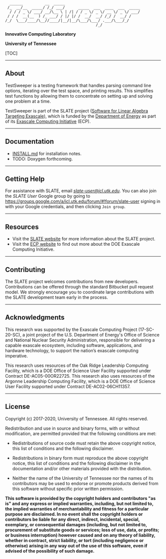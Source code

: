 
      ______          __  _____
     /_  __/__  _____/ /_/ ___/      _____  ___  ____  ___  _____
      / / / _ \/ ___/ __/\__ \ | /| / / _ \/ _ \/ __ \/ _ \/ ___/
     / / /  __(__  ) /_ ___/ / |/ |/ /  __/  __/ /_/ /  __/ /
    /_/  \___/____/\__//____/|__/|__/\___/\___/ .___/\___/_/
                                             /_/

**Innovative Computing Laboratory**

**University of Tennessee**

[TOC]

* * *

About
--------------------------------------------------------------------------------

TestSweeper is a testing framework that handles parsing command line options,
iterating over the test space, and printing results. This simplifies test
functions by allowing them to concentrate on setting up and solving one problem
at a time.

TestSweeper is part of the SLATE project
([Software for Linear Algebra Targeting Exascale](http://icl.utk.edu/slate/)),
which is funded by the [Department of Energy](https://energy.gov)
as part of its [Exascale Computing Initiative](https://exascaleproject.org)
(ECP).

* * *

Documentation
--------------------------------------------------------------------------------

* [INSTALL.md](INSTALL.md) for installation notes.
* TODO: Doxygen forthcoming.

* * *

Getting Help
--------------------------------------------------------------------------------

For assistance with SLATE, email *slate-user@icl.utk.edu*.
You can also join the *SLATE User* Google group by going to
https://groups.google.com/a/icl.utk.edu/forum/#!forum/slate-user
signing in with your Google credentials, and then clicking `Join group`.

* * *

Resources
--------------------------------------------------------------------------------

* Visit the [SLATE website](http://icl.utk.edu/slate/)
  for more information about the SLATE project.
* Visit the [ECP website](https://exascaleproject.org)
  to find out more about the DOE Exascale Computing Initiative.

* * *

Contributing
--------------------------------------------------------------------------------

The SLATE project welcomes contributions from new developers.
Contributions can be offered through the standard Bitbucket pull request model.
We strongly encourage you to coordinate large contributions with the SLATE
development team early in the process.

* * *

Acknowledgments
--------------------------------------------------------------------------------

<!--
https://www.exascaleproject.org/resources/
https://www.olcf.ornl.gov/olcf-media/media-assets/
https://www.alcf.anl.gov/support-center/facility-policies/alcf-acknowledgement-policy
-->

This research was supported by the Exascale Computing Project (17-SC-20-SC), a
joint project of the U.S. Department of Energy's Office of Science and National
Nuclear Security Administration, responsible for delivering a capable exascale
ecosystem, including software, applications, and hardware technology, to support
the nation’s exascale computing imperative.

This research uses resources of the Oak Ridge Leadership Computing Facility,
which is a DOE Office of Science User Facility supported under Contract DE-AC05-00OR22725.
This research also uses resources of the Argonne Leadership Computing Facility,
which is a DOE Office of Science User Facility supported under Contract DE-AC02-06CH11357.

* * *

License
--------------------------------------------------------------------------------

Copyright (c) 2017-2020, University of Tennessee. All rights reserved.

Redistribution and use in source and binary forms, with or without
modification, are permitted provided that the following conditions are met:

* Redistributions of source code must retain the above copyright
  notice, this list of conditions and the following disclaimer.

* Redistributions in binary form must reproduce the above copyright
  notice, this list of conditions and the following disclaimer in the
  documentation and/or other materials provided with the distribution.

* Neither the name of the University of Tennessee nor the
  names of its contributors may be used to endorse or promote products
  derived from this software without specific prior written permission.

**This software is provided by the copyright holders and contributors "as is" and
any express or implied warranties, including, but not limited to, the implied
warranties of merchantability and fitness for a particular purpose are
disclaimed. In no event shall the copyright holders or contributors be liable
for any direct, indirect, incidental, special, exemplary, or consequential
damages (including, but not limited to, procurement of substitute goods or
services; loss of use, data, or profits; or business interruption) however
caused and on any theory of liability, whether in contract, strict liability, or
tort (including negligence or otherwise) arising in any way out of the use of
this software, even if advised of the possibility of such damage.**
